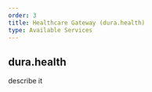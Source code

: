 ```yaml
---
order: 3
title: Healthcare Gateway (dura.health)
type: Available Services
---
```


## dura.health

describe it

